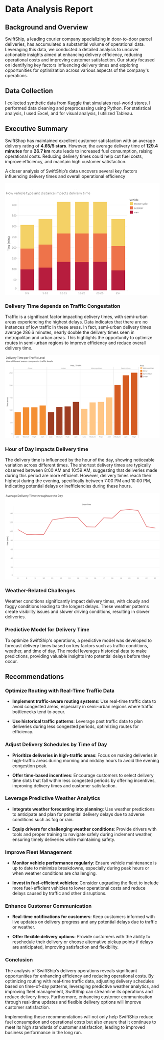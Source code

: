 # Data Analysis Report

## Background and Overview
SwiftShip, a leading courier company specializing in door-to-door parcel deliveries, has accumulated a substantial volume of operational data. Leveraging this data, we conducted a detailed analysis to uncover actionable insights aimed at enhancing delivery efficiency, reducing operational costs  and improving customer satisfaction. Our study focused on identifying key factors influencing delivery times and exploring opportunities for optimization across various aspects of the company's operations. 

## Data Collection
I collected synthetic data from Kaggle that simulates real-world stores. I performed data cleaning and preprocessing using Python. For statistical analysis, I used Excel, and for visual analysis, I utilized Tableau.

## Executive Summary

SwiftShop has maintained excellent customer satisfaction with an average delivery rating of **4.65/5 stars**. However, the average delivery time of **129.4 minutes** for a **26.7 km** route leads to increased fuel consumption, raising operational costs. Reducing delivery times could help cut fuel costs, improve efficiency, and maintain high customer satisfaction.

A closer analysis of SwiftShip’s data uncovers several key factors influencing delivery times and overall operational efficiency


![chart](charts/Sheet2.png)


### Delivery Time depends on Traffic Congestation

Traffic is a significant factor impacting delivery times, with semi-urban areas experiencing the highest delays. Data indicates that there are no instances of low traffic in these areas. In fact, semi-urban delivery times average 286.6 minutes, nearly double the delivery times seen in metropolitan and urban areas. This highlights the opportunity to optimize routes in semi-urban regions to improve efficiency and reduce overall delivery time. 

![chart](charts/Sheet3.png)



### Hour of Day impacts Delivery time

The delivery time is influenced by the hour of the day, showing noticeable variation across different times. The shortest delivery times are typically observed between 8:00 AM and 10:59 AM, suggesting that deliveries made during this period are more efficient. However, delivery times reach their highest during the evening, specifically between 7:00 PM and 10:00 PM, indicating potential delays or inefficiencies during these hours.

![chart](charts/Sheet4.png)



### Weather-Related Challenges 
 Weather conditions significantly impact delivery times, with cloudy and foggy conditions leading to the longest delays. These weather patterns create visibility issues and slower driving conditions, resulting in slower deliveries. 

### Predictive Model for Delivery Time 

To optimize SwiftShip's operations, a predictive model was developed to forecast delivery times based on key factors such as traffic conditions, weather, and time of day. The model leverages historical data to make predictions, providing valuable insights into potential delays before they occur. 

## Recommendations

###  Optimize Routing with Real-Time Traffic Data

- **Implement traffic-aware routing systems**: Use real-time traffic data to avoid congested areas, especially in semi-urban regions where traffic bottlenecks tend to occur.
  
- **Use historical traffic patterns**: Leverage past traffic data to plan deliveries during less congested periods, optimizing routes for efficiency.

###  Adjust Delivery Schedules by Time of Day

- **Prioritize deliveries in high-traffic areas**: Focus on making deliveries in high-traffic areas during morning and midday hours to avoid the evening congestion peak.
  
- **Offer time-based incentives**: Encourage customers to select delivery time slots that fall within less congested periods by offering incentives, improving delivery times and customer satisfaction.

###  Leverage Predictive Weather Analytics

- **Integrate weather forecasting into planning**: Use weather predictions to anticipate and plan for potential delivery delays due to adverse conditions such as fog or rain.
  
- **Equip drivers for challenging weather conditions**: Provide drivers with tools and proper training to navigate safely during inclement weather, ensuring timely deliveries while maintaining safety.

###  Improve Fleet Management

- **Monitor vehicle performance regularly**: Ensure vehicle maintenance is up to date to minimize breakdowns, especially during peak hours or when weather conditions are challenging.
  
- **Invest in fuel-efficient vehicles**: Consider upgrading the fleet to include more fuel-efficient vehicles to lower operational costs and reduce delays caused by traffic and other disruptions.

###  Enhance Customer Communication

- **Real-time notifications for customers**: Keep customers informed with live updates on delivery progress and any potential delays due to traffic or weather.
  
- **Offer flexible delivery options**: Provide customers with the ability to reschedule their delivery or choose alternative pickup points if delays are anticipated, improving satisfaction and flexibility.

### Conclusion

The analysis of SwiftShip’s delivery operations reveals significant opportunities for enhancing efficiency and reducing operational costs. By optimizing routing with real-time traffic data, adjusting delivery schedules based on time-of-day patterns, leveraging predictive weather analytics, and improving fleet management, SwiftShip can streamline its operations and reduce delivery times. Furthermore, enhancing customer communication through real-time updates and flexible delivery options will improve customer satisfaction.

Implementing these recommendations will not only help SwiftShip reduce fuel consumption and operational costs but also ensure that it continues to meet its high standards of customer satisfaction, leading to improved business performance in the long run.
